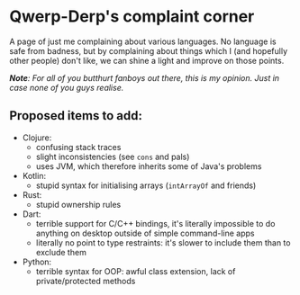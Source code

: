 # Qwerp-Derp's complaint corner
A page of just me complaining about various languages. No language is safe from badness, but by complaining about things which I (and hopefully other people) don't like, we can shine a light and improve on those points.

***Note**: For all of you butthurt fanboys out there, this is my opinion. Just in case none of you guys realise.*

## Proposed items to add:
- Clojure:
    - confusing stack traces
    - slight inconsistencies (see `cons` and pals)
    - uses JVM, which therefore inherits some of Java's problems
- Kotlin:
    - stupid syntax for initialising arrays (`intArrayOf` and friends)
- Rust:
    - stupid ownership rules
- Dart:
    - terrible support for C/C++ bindings, it's literally impossible to do anything on desktop outside of simple command-line apps
    - literally no point to type restraints: it's slower to include them than to exclude them
- Python:
    - terrible syntax for OOP: awful class extension, lack of private/protected methods
